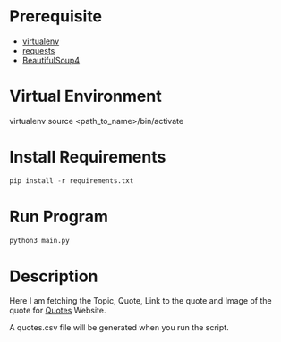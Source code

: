 # Prerequisite

- [virtualenv](https://pypi.org/project/virtualenv/)
- [requests](https://pypi.org/project/beautifulsoup4/)
- [BeautifulSoup4](https://pypi.org/project/beautifulsoup4/)

# Virtual Environment

virtualenv <name>
source <path_to_name>/bin/activate

# Install Requirements

```python
pip install -r requirements.txt
```

# Run Program

```python
python3 main.py
```

# Description

Here I am fetching the Topic, Quote, Link to the quote and Image of the quote for [Quotes](https://www.passiton.com/inspirational-quotes) Website.

A quotes.csv file will be generated when you run the script.
